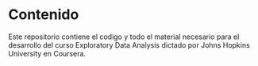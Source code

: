 # Contenido
Este repositorio contiene el codigo y todo el material necesario para el desarrollo del curso Exploratory Data Analysis dictado por Johns Hopkins University en Coursera.
